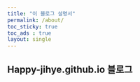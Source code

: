 ```yaml
---
title: "이 블로그 설명서"
permalink: /about/
toc_sticky: true
toc_ads : true
layout: single
---
```


## Happy-jihye.github.io 블로그

